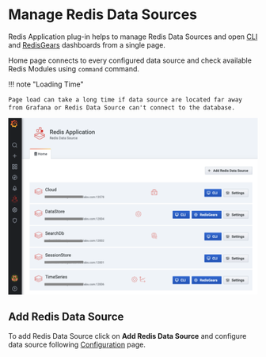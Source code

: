 # Manage Redis Data Sources

Redis Application plug-in helps to manage Redis Data Sources and open [CLI](dashboards.md#cli-command-line-interface) and [RedisGears](dashboards.md#redisgears) dashboards from a single page.

Home page connects to every configured data source and check available Redis Modules using `command` command.

!!! note "Loading Time"

    Page load can take a long time if data source are located far away from Grafana or Redis Data Source can't connect to the database.

![Manage Redis Data Sources](../images/redis-app/home.png)

## Add Redis Data Source

To add Redis Data Source click on **Add Redis Data Source** and configure data source following [Configuration](../redis-datasource/configuration.md) page.
